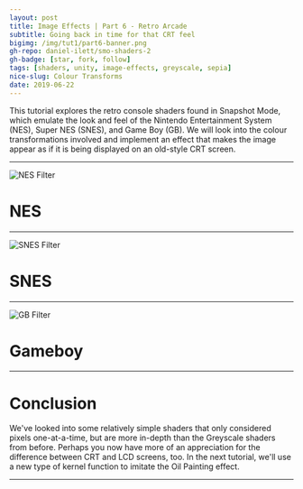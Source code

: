 ```yaml
---
layout: post
title: Image Effects | Part 6 - Retro Arcade
subtitle: Going back in time for that CRT feel
bigimg: /img/tut1/part6-banner.png
gh-repo: daniel-ilett/smo-shaders-2
gh-badge: [star, fork, follow]
tags: [shaders, unity, image-effects, greyscale, sepia]
nice-slug: Colour Transforms
date: 2019-06-22
---
```


This tutorial explores the retro console shaders found in Snapshot Mode, which emulate the look and feel of the Nintendo Entertainment System (NES), Super NES (SNES), and Game Boy (GB). We will look into the colour transformations involved and implement an effect that makes the image appear as if it is being displayed on an old-style CRT screen.

<hr/>

![NES Filter](/img/tut1/part6-nes.png)

# NES

<hr/>

![SNES Filter](/img/tut1/part6-snes.png)

# SNES

<hr/>

![GB Filter](/img/tut1/part6-gb.png)

# Gameboy

<hr/>

# Conclusion

We've looked into some relatively simple shaders that only considered pixels one-at-a-time, but are more in-depth than the Greyscale shaders from before. Perhaps you now have more of an appreciation for the difference between CRT and LCD screens, too. In the next tutorial, we'll use a new type of kernel function to imitate the Oil Painting effect.

<hr/>
